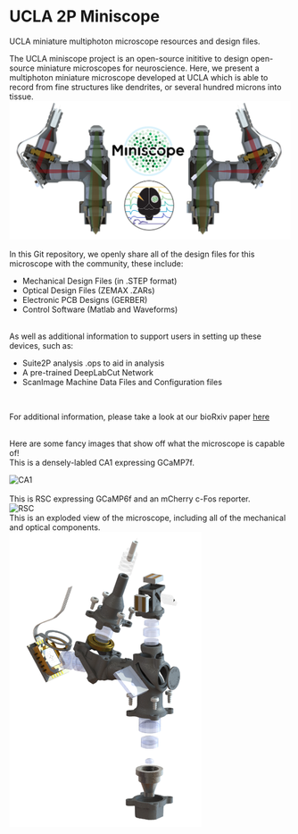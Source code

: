 # UCLA 2P Miniscope 
UCLA miniature multiphoton microscope resources and design files.

The UCLA miniscope project is an open-source inititive to design open-source miniature microscopes for neuroscience. Here, we present a multiphoton miniature microscope developed at UCLA which is able to record from fine structures like dendrites, or several hundred microns into tissue.<br>
![Scope](/Images/scope.PNG) <br>

In this Git repository, we openly share all of the design files for this microscope with the community, these include: <br>
  - Mechanical Design Files (in .STEP format)
  - Optical Design Files (ZEMAX .ZARs)
  - Electronic PCB Designs (GERBER)
  - Control Software (Matlab and Waveforms)

<br>
As well as additional information to support users in setting up these devices, such as:

  - Suite2P analysis .ops to aid in analysis
  - A pre-trained DeepLabCut Network
  - ScanImage Machine Data Files and Configuration files
<br>

For additional information, please take a look at our bioRxiv paper [here](https://www.youtube.com/watch?v=dQw4w9WgXcQ)


<br>
Here are some fancy images that show off what the microscope is capable of!
<br>
This is a densely-labled CA1 expressing GCaMP7f.

![CA1](/Images/ca1.gif) <br>
<br>
This is RSC expressing GCaMP6f and an mCherry c-Fos reporter.
<br>
![RSC](/Images/rsc.gif)
<br>
This is an exploded view of the microscope, including all of the mechanical and optical components. <br>
<img src="Images/exploded.PNG" alt="This is an exploded view of the microscope, including all of the mechanical and optical components. " width="345" height="528"><br>


